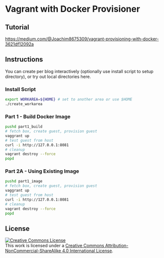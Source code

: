 # Vagrant with Docker Provisioner

## Tutorial

https://medium.com/@Joachim8675309/vagrant-provisioning-with-docker-3621df12092a

## Instructions

You can create per blog interactively (optionally use install script to setup directory), or try out local directories here.

### Install Script

```bash
export WORKAREA=${HOME} # set to another area or use $HOME
./create_workarea
```


### Part 1 - Build Docker Image

```bash
pushd part1_build
# fetch box, create guest, provision guest
vaggrant up
# test guest from host
curl -i http://127.0.0.1:8081
# cleanup
vagrant destroy --force
popd
```

### Part 2A - Using Existing Image

```bash
pushd part1_image
# fetch box, create guest, provision guest
vaggrant up
# test guest from host
curl -i http://127.0.0.1:8081
# cleanup
vagrant destroy --force
popd
```

## License
<a rel="license" href="http://creativecommons.org/licenses/by-nc-sa/4.0/"><img alt="Creative Commons License" style="border-width:0" src="https://i.creativecommons.org/l/by-nc-sa/4.0/88x31.png" /></a><br />This work is licensed under a <a rel="license" href="http://creativecommons.org/licenses/by-nc-sa/4.0/">Creative Commons Attribution-NonCommercial-ShareAlike 4.0 International License</a>.
